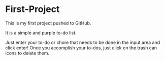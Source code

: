 # First-Project
This is my first project pushed to GitHub.

It is a simple and purple to-do list.


Just enter your to-do or chore that needs to be done in the input area and click enter! Once you accomplish your to-dos, just click on the trash can icons to delete them. 
